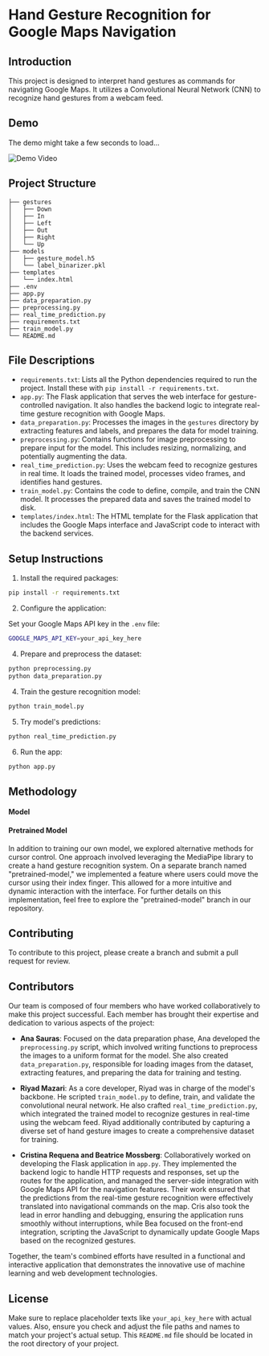 # Hand Gesture Recognition for Google Maps Navigation

## Introduction
This project is designed to interpret hand gestures as commands for navigating Google Maps. It utilizes a Convolutional Neural Network (CNN) to recognize hand gestures from a webcam feed.

## Demo
The demo might take a few seconds to load...

![Demo Video](/demo/demo.gif)

## Project Structure

    ├── gestures            
    │   ├── Down
    │   ├── In
    │   ├── Left
    │   ├── Out
    │   ├── Right
    │   └── Up
    ├── models               
    │   ├── gesture_model.h5
    │   └── label_binarizer.pkl
    ├── templates            
    │   └── index.html
    ├── .env
    ├── app.py
    ├── data_preparation.py
    ├── preprocessing.py
    ├── real_time_prediction.py
    ├── requirements.txt
    ├── train_model.py
    └── README.md            

## File Descriptions

- `requirements.txt`: Lists all the Python dependencies required to run the project. Install these with `pip install -r requirements.txt`.
- `app.py`: The Flask application that serves the web interface for gesture-controlled navigation. It also handles the backend logic to integrate real-time gesture recognition with Google Maps.
- `data_preparation.py`: Processes the images in the `gestures` directory by extracting features and labels, and prepares the data for model training.
- `preprocessing.py`: Contains functions for image preprocessing to prepare input for the model. This includes resizing, normalizing, and potentially augmenting the data.
- `real_time_prediction.py`: Uses the webcam feed to recognize gestures in real time. It loads the trained model, processes video frames, and identifies hand gestures.
- `train_model.py`: Contains the code to define, compile, and train the CNN model. It processes the prepared data and saves the trained model to disk.
- `templates/index.html`: The HTML template for the Flask application that includes the Google Maps interface and JavaScript code to interact with the backend services.

## Setup Instructions

1. Install the required packages:

```bash
pip install -r requirements.txt
```

2. Configure the application:

Set your Google Maps API key in the `.env` file:
```bash
GOOGLE_MAPS_API_KEY=your_api_key_here
```

4. Prepare and preprocess the dataset:

```bash
python preprocessing.py
python data_preparation.py
```

4. Train the gesture recognition model:

```bash
python train_model.py
```

5. Try model's predictions:

```bash
python real_time_prediction.py
```

6. Run the app:

```bash
python app.py
```
## Methodology

#### Model

#### Pretrained Model
In addition to training our own model, we explored alternative methods for cursor control. One approach involved leveraging the MediaPipe library to create a hand gesture recognition system. On a separate branch named "pretrained-model," we implemented a feature where users could move the cursor using their index finger. This allowed for a more intuitive and dynamic interaction with the interface. For further details on this implementation, feel free to explore the "pretrained-model" branch in our repository.


## Contributing

To contribute to this project, please create a branch and submit a pull request for review.

## Contributors

Our team is composed of four members who have worked collaboratively to make this project successful. Each member has brought their expertise and dedication to various aspects of the project:

- **Ana Sauras**: Focused on the data preparation phase, Ana developed the `preprocessing.py` script, which involved writing functions to preprocess the images to a uniform format for the model. She also created `data_preparation.py`, responsible for loading images from the dataset, extracting features, and preparing the data for training and testing.

- **Riyad Mazari**: As a core developer, Riyad was in charge of the model's backbone. He scripted `train_model.py` to define, train, and validate the convolutional neural network. He also crafted `real_time_prediction.py`, which integrated the trained model to recognize gestures in real-time using the webcam feed. Riyad additionally contributed by capturing a diverse set of hand gesture images to create a comprehensive dataset for training.

- **Cristina Requena and Beatrice Mossberg**: Collaboratively worked on developing the Flask application in `app.py`. They implemented the backend logic to handle HTTP requests and responses, set up the routes for the application, and managed the server-side integration with Google Maps API for the navigation features. Their work ensured that the predictions from the real-time gesture recognition were effectively translated into navigational commands on the map. Cris also took the lead in error handling and debugging, ensuring the application runs smoothly without interruptions, while Bea focused on the front-end integration, scripting the JavaScript to dynamically update Google Maps based on the recognized gestures.

Together, the team's combined efforts have resulted in a functional and interactive application that demonstrates the innovative use of machine learning and web development technologies.

## License

Make sure to replace placeholder texts like `your_api_key_here` with actual values. Also, ensure you check and adjust the file paths and names to match your project's actual setup. This `README.md` file should be located in the root directory of your project.
